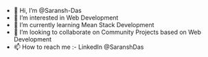 - 👋 Hi, I’m @Saransh-Das
- 👀 I’m interested in Web Development
- 🌱 I’m currently learning Mean Stack Development 
- 💞️ I’m looking to collaborate on Community Projects based on Web Development
- 📫 How to reach me :- LinkedIn @SaranshDas 

<!---
Saransh-Das/Saransh-Das is a ✨ special ✨ repository because its `README.md` (this file) appears on your GitHub profile.
You can click the Preview link to take a look at your changes.
--->
